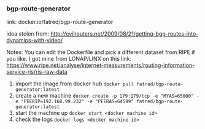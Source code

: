 ### bgp-route-generator

link: docker.io/fatred/bgp-route-generator 

idea stolen from: http://evilrouters.net/2009/08/21/getting-bgp-routes-into-dynamips-with-video/

Notes: You can edit the Dockerfile and pick a different dataset from RIPE if you like. I got mine from LONAP/LINX on this link: https://www.ripe.net/analyse/internet-measurements/routing-information-service-ris/ris-raw-data

1) import the image from docker hub
   `docker pull fatred/bgp-route-generator:latest`
2) create a new machine
   `docker create -p 179:179/tcp -e "MYAS=65000" -e "PEERIP=192.168.99.232" -e "PEERAS=64599" fatred/bgp-route-generator:latest`
3) start the machine up
   `docker start <docker machine id>`
4) check the logs
   `docker logs <docker machine id>`
